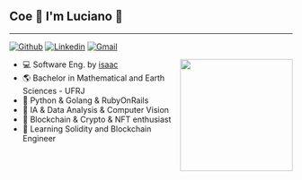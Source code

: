 ## Coe 🤙 I'm Luciano 🤙
__________________________
<!-- Your badges
You can use the website to generate badges: https://shields.io/
-->

[![Github](https://img.shields.io/badge/-Github-000?style=flat&logo=Github&logoColor=white)](https://github.com/mycristh)
[![Linkedin](https://img.shields.io/badge/-LinkedIn-blue?style=flat&logo=Linkedin&logoColor=white)](https://www.linkedin.com/in/martinslucianoufrj/)
[![Gmail](https://img.shields.io/badge/-Gmail-c14438?style=flat&logo=Gmail&logoColor=white)](mailto:martinslucianofigueira@gmail.com)

<img align='right' src="https://c.tenor.com/fwFci6Y5wyQAAAAC/yagi-toshinori.gif" height="200em">  


- 💻 Software Eng. by [isaac](https://isaac.com.br)
- 🌎 Bachelor in Mathematical and Earth Sciences - UFRJ
- 🌱 Python & Golang & RubyOnRails
- 🤖 IA & Data Analysis & Computer Vision
- 🔭 Blockchain & Crypto & NFT enthusiast
- 💬 Learning Solidity and Blockchain Engineer